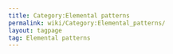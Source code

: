 ```yaml
---
title: Category:Elemental patterns
permalink: wiki/Category:Elemental_patterns/
layout: tagpage
tag: Elemental patterns
---
```



